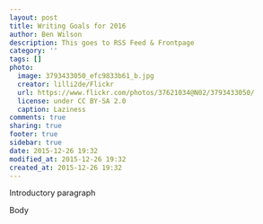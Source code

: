 ```yaml
---
layout: post
title: Writing Goals for 2016
author: Ben Wilson
description: This goes to RSS Feed & Frontpage
category: ''
tags: []
photo:
  image: 3793433050_efc9833b61_b.jpg
  creator: lilli2de/Flickr
  url: https://www.flickr.com/photos/37621034@N02/3793433050/
  license: under CC BY-SA 2.0
  caption: Laziness
comments: true
sharing: true
footer: true
sidebar: true
date: 2015-12-26 19:32
modified_at: 2015-12-26 19:32
created_at: 2015-12-26 19:32
---
```


Introductory paragraph

<!-- more -->

Body

